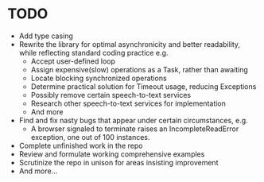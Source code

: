 TODO
=======

* Add type casing
* Rewrite the library for optimal asynchronicity and better readability, while 
reflecting standard coding practice e.g.
    * Accept user-defined loop
    * Assign expensive(slow) operations as a Task, rather than awaiting
    * Locate blocking synchronized operations
    * Determine practical solution for Timeout usage, reducing Exceptions
    * Possibly remove certain speech-to-text services
    * Research other speech-to-text services for implementation
    * And more
* Find and fix nasty bugs that appear under certain circumstances, e.g.
    * A browser signaled to terminate raises an IncompleteReadError exception,
      one out of 100 instances.
* Complete unfinished work in the repo
* Review and formulate working comprehensive examples
* Scrutinize the repo in unison for areas insisting improvement
* And more...
